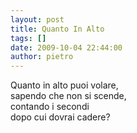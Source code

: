 ```yaml
---
layout: post
title: Quanto In Alto
tags: []
date: 2009-10-04 22:44:00
author: pietro
---
```

Quanto in alto puoi volare,<br/>sapendo che non si scende,<br/>contando i secondi<br/>dopo cui dovrai cadere?
